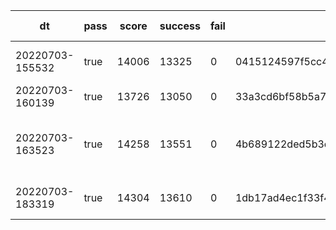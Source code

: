 |dt|pass|score|success|fail|commit id|change log|
|--|--|--|--|--|--|--|
|20220703-155532|true|14006|13325|0|0415124597f5cc44d8c92aac0caad8e60dc377c3|comments add index post_id|
|20220703-160139|true|13726|13050|0|33a3cd6bf58b5a7dc55f676917ca219c90a4be00|test2|
|20220703-163523|true|14258|13551|0|4b689122ded5b3e8df1f2c67890ab9645b3a9837|add index comments (post_id, created_at DESC)|
|20220703-183319|true|14304|13610|0|1db17ad4ec1f33f4187dc21d090b73f899d12b4f|disable prepared statement|
